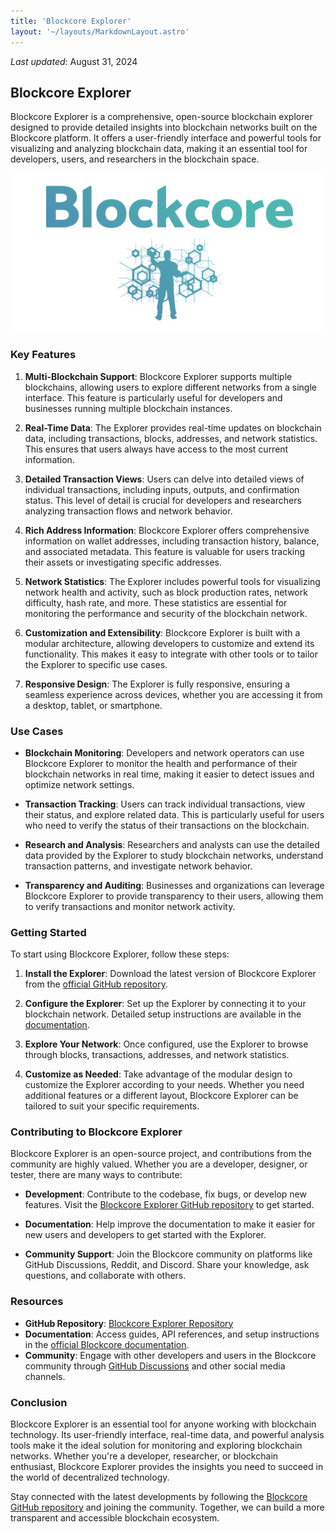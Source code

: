 ```yaml
---
title: 'Blockcore Explorer'
layout: '~/layouts/MarkdownLayout.astro'
---
```


_Last updated_: August 31, 2024

## Blockcore Explorer

Blockcore Explorer is a comprehensive, open-source blockchain explorer designed to provide detailed insights into blockchain networks built on the Blockcore platform. It offers a user-friendly interface and powerful tools for visualizing and analyzing blockchain data, making it an essential tool for developers, users, and researchers in the blockchain space.

![Blockcore Node](../../assets/images/hero-image.png)

### Key Features

1. **Multi-Blockchain Support**: Blockcore Explorer supports multiple blockchains, allowing users to explore different networks from a single interface. This feature is particularly useful for developers and businesses running multiple blockchain instances.

2. **Real-Time Data**: The Explorer provides real-time updates on blockchain data, including transactions, blocks, addresses, and network statistics. This ensures that users always have access to the most current information.

3. **Detailed Transaction Views**: Users can delve into detailed views of individual transactions, including inputs, outputs, and confirmation status. This level of detail is crucial for developers and researchers analyzing transaction flows and network behavior.

4. **Rich Address Information**: Blockcore Explorer offers comprehensive information on wallet addresses, including transaction history, balance, and associated metadata. This feature is valuable for users tracking their assets or investigating specific addresses.

5. **Network Statistics**: The Explorer includes powerful tools for visualizing network health and activity, such as block production rates, network difficulty, hash rate, and more. These statistics are essential for monitoring the performance and security of the blockchain network.

6. **Customization and Extensibility**: Blockcore Explorer is built with a modular architecture, allowing developers to customize and extend its functionality. This makes it easy to integrate with other tools or to tailor the Explorer to specific use cases.

7. **Responsive Design**: The Explorer is fully responsive, ensuring a seamless experience across devices, whether you are accessing it from a desktop, tablet, or smartphone.

### Use Cases

- **Blockchain Monitoring**: Developers and network operators can use Blockcore Explorer to monitor the health and performance of their blockchain networks in real time, making it easier to detect issues and optimize network settings.

- **Transaction Tracking**: Users can track individual transactions, view their status, and explore related data. This is particularly useful for users who need to verify the status of their transactions on the blockchain.

- **Research and Analysis**: Researchers and analysts can use the detailed data provided by the Explorer to study blockchain networks, understand transaction patterns, and investigate network behavior.

- **Transparency and Auditing**: Businesses and organizations can leverage Blockcore Explorer to provide transparency to their users, allowing them to verify transactions and monitor network activity.

### Getting Started

To start using Blockcore Explorer, follow these steps:

1. **Install the Explorer**: Download the latest version of Blockcore Explorer from the [official GitHub repository](https://github.com/block-core/blockcore-explorer).

2. **Configure the Explorer**: Set up the Explorer by connecting it to your blockchain network. Detailed setup instructions are available in the [documentation](https://github.com/block-core/blockcore-explorer).

3. **Explore Your Network**: Once configured, use the Explorer to browse through blocks, transactions, addresses, and network statistics.

4. **Customize as Needed**: Take advantage of the modular design to customize the Explorer according to your needs. Whether you need additional features or a different layout, Blockcore Explorer can be tailored to suit your specific requirements.

### Contributing to Blockcore Explorer

Blockcore Explorer is an open-source project, and contributions from the community are highly valued. Whether you are a developer, designer, or tester, there are many ways to contribute:

- **Development**: Contribute to the codebase, fix bugs, or develop new features. Visit the [Blockcore Explorer GitHub repository](https://github.com/block-core/blockcore-explorer) to get started.

- **Documentation**: Help improve the documentation to make it easier for new users and developers to get started with the Explorer.

- **Community Support**: Join the Blockcore community on platforms like GitHub Discussions, Reddit, and Discord. Share your knowledge, ask questions, and collaborate with others.

### Resources

- **GitHub Repository**: [Blockcore Explorer Repository](https://github.com/block-core/blockcore-explorer)
- **Documentation**: Access guides, API references, and setup instructions in the [official Blockcore documentation](https://github.com/block-core/blockcore-explorer).
- **Community**: Engage with other developers and users in the Blockcore community through [GitHub Discussions](https://github.com/block-core/blockcore/discussions) and other social media channels.

### Conclusion

Blockcore Explorer is an essential tool for anyone working with blockchain technology. Its user-friendly interface, real-time data, and powerful analysis tools make it the ideal solution for monitoring and exploring blockchain networks. Whether you're a developer, researcher, or blockchain enthusiast, Blockcore Explorer provides the insights you need to succeed in the world of decentralized technology.

Stay connected with the latest developments by following the [Blockcore GitHub repository](https://github.com/block-core/blockcore-explorer) and joining the community. Together, we can build a more transparent and accessible blockchain ecosystem.
